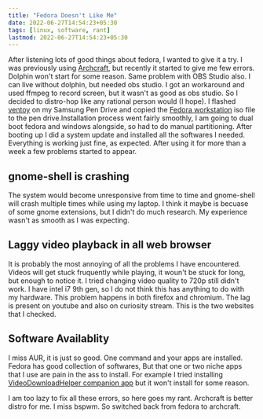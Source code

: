 ```yaml
---
title: "Fedora Doesn't Like Me"
date: 2022-06-27T14:54:23+05:30
tags: [linux, software, rant]
lastmod: 2022-06-27T14:54:23+05:30
---
```




After listening lots of good things about fedora, I wanted to give it a try. I was previously using [Archcraft](https://archcraft.io/), but recently it started to give me few errors. Dolphin won't start for some reason. Same problem with OBS Studio also. I can live without dolphin, but needed obs studio. I got an workaround and used ffmpeg to record screen, but it wasn't as good as obs studio. So I decided to distro-hop like any rational person would (I hope). 
I flashed [ventoy](https://www.ventoy.net/en/index.html) on my Samsung Pen Drive and copied the [Fedora workstation](https://getfedora.org/en/workstation/) iso file to the pen drive.Installation process went fairly smoothly, I am going to dual boot fedora and windows alongside, so had to do manual partitioning. After booting up I did a system update and installed all the softwares I needed. Everything is working just fine, as expected. After using it for more than a week a few problems started to appear. 

## gnome-shell is crashing
The system would become unresponsive from time to time and gnome-shell will crash multiple times while using my laptop. I think it maybe is becuase of some gnome extensions, but I didn't do much research. My experience wasn't as smooth as I was expecting. 

## Laggy video playback in all web browser
It is probably the most annoying of all the problems I have encountered. Videos will get stuck fruquently while playing, it woun't be stuck for long, but enough to notice it. I tried changing video quality to 720p still didn't work. I have intel i7 9th gen, so I do not think this has anything to do with my hardware. This problem happens in both firefox and chromium. The lag is present on youtube and also on curiosity stream. This is the two websites that I checked.  

## Software Availablity
I miss AUR, it is just so good. One command and your apps are installed. Fedora has good collection of softwares, But that one or two niche apps that I use are pain in the ass to install. For example I tried installing [VideoDownloadHelper companion app](https://www.downloadhelper.net/install-coapp) but it won't install for some reason. 

I am too lazy to fix all these errors, so here goes my rant. Archcraft is better distro for me. I miss bspwm. So switched back from fedora to archcraft. 



